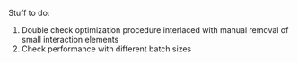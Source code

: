Stuff to do:
1. Double check optimization procedure interlaced with manual removal of small interaction elements
2. Check performance with different batch sizes
